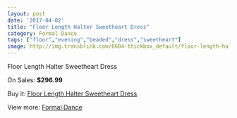 ```yaml
---
layout: post
date: '2017-04-02'
title: "Floor Length Halter Sweetheart Dress"
category: Formal Dance
tags: ["floor","evening","beaded","dress","sweetheart"]
image: http://img.transblink.com/6684-thickbox_default/floor-length-halter-sweetheart-dress.jpg
---
```

Floor Length Halter Sweetheart Dress

On Sales: **$296.99**
<a href="https://www.transblink.com/en/formal-dance/2161-floor-length-halter-sweetheart-dress.html"><amp-img layout="responsive" width="600" height="600" src="//img.transblink.com/6684-thickbox_default/floor-length-halter-sweetheart-dress.jpg" alt="Floor Length Halter Sweetheart Dress 0" /></a>
<a href="https://www.transblink.com/en/formal-dance/2161-floor-length-halter-sweetheart-dress.html"><amp-img layout="responsive" width="600" height="600" src="//img.transblink.com/6687-thickbox_default/floor-length-halter-sweetheart-dress.jpg" alt="Floor Length Halter Sweetheart Dress 1" /></a>
<a href="https://www.transblink.com/en/formal-dance/2161-floor-length-halter-sweetheart-dress.html"><amp-img layout="responsive" width="600" height="600" src="//img.transblink.com/6686-thickbox_default/floor-length-halter-sweetheart-dress.jpg" alt="Floor Length Halter Sweetheart Dress 2" /></a>
<a href="https://www.transblink.com/en/formal-dance/2161-floor-length-halter-sweetheart-dress.html"><amp-img layout="responsive" width="600" height="600" src="//img.transblink.com/6685-thickbox_default/floor-length-halter-sweetheart-dress.jpg" alt="Floor Length Halter Sweetheart Dress 3" /></a>

Buy it: [Floor Length Halter Sweetheart Dress](https://www.transblink.com/en/formal-dance/2161-floor-length-halter-sweetheart-dress.html "Floor Length Halter Sweetheart Dress")

View more: [Formal Dance](https://www.transblink.com/en/6-formal-dance "Formal Dance")